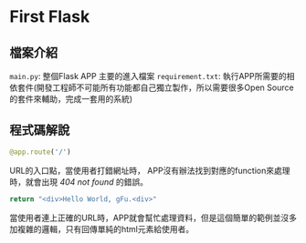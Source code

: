 # First Flask

## 檔案介紹
`main.py`: 整個Flask APP 主要的進入檔案
`requirement.txt`: 執行APP所需要的相依套件(開發工程師不可能所有功能都自己獨立製作，所以需要很多Open Source的套件來輔助，完成一套用的系統)

## 程式碼解說
```py
@app.route('/')
```
URL的入口點，當使用者打錯網址時， APP沒有辦法找到對應的function來處理時，就會出現 *404 not found* 的錯誤。

```py
return "<div>Hello World, gFu.<div>"
```
當使用者連上正確的URL時，APP就會幫忙處理資料，但是這個簡單的範例並沒多加複雜的邏輯，只有回傳單純的html元素給使用者。
